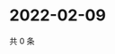 # 2022-02-09

共 0 条

<!-- BEGIN WEIBO -->
<!-- 最后更新时间 Wed Feb 09 2022 21:13:08 GMT+0800 (China Standard Time) -->

<!-- END WEIBO -->
